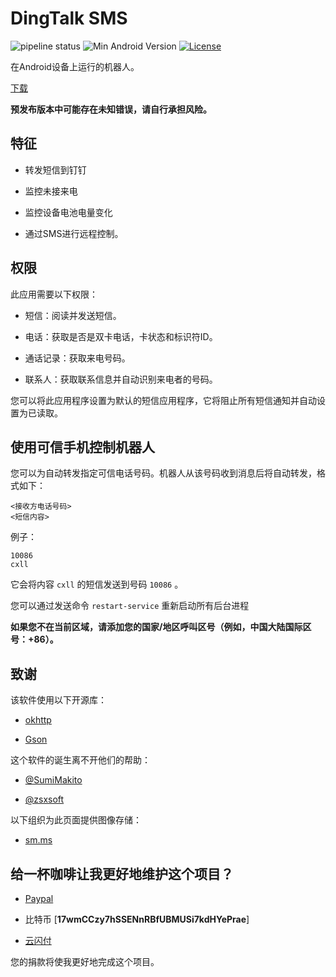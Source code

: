 # DingTalk SMS

![pipeline status](https://badges.git.reallct.com/qwe7002/dingtalk-sms/badges/master/pipeline.svg)
![Min Android Version](https://img.shields.io/badge/android-22+-orange.svg)
[![License](https://img.shields.io/badge/License-BSD%203--Clause-blue.svg)](https://github.com/qwe7002/dingtalk-sms/blob/master/LICENSE)

在Android设备上运行的机器人。

[下载](https://github.com/qwe7002/dingtalk-sms/releases)

**预发布版本中可能存在未知错误，请自行承担风险。**

## 特征

 - 转发短信到钉钉

 - 监控未接来电

 - 监控设备电池电量变化

 - 通过SMS进行远程控制。

## 权限

此应用需要以下权限：

 - 短信：阅读并发送短信。

 - 电话：获取是否是双卡电话，卡状态和标识符ID。

 - 通话记录：获取来电号码。

 - 联系人：获取联系信息并自动识别来电者的号码。

您可以将此应用程序设置为默认的短信应用程序，它将阻止所有短信通知并自动设置为已读取。

## 使用可信手机控制机器人

您可以为自动转发指定可信电话号码。机器人从该号码收到消息后将自动转发，格式如下：

```
<接收方电话号码>
<短信内容>
```

例子：

```
10086
cxll
```

它会将内容 `cxll` 的短信发送到号码 `10086` 。

您可以通过发送命令 `restart-service` 重新启动所有后台进程

**如果您不在当前区域，请添加您的国家/地区呼叫区号（例如，中国大陆国际区号：+86）。**

## 致谢

该软件使用以下开源库：

 -  [okhttp](https://github.com/square/okhttp)

 -  [Gson](https://github.com/google/gson)

这个软件的诞生离不开他们的帮助：

 -  [@SumiMakito](https://github.com/SumiMakito)

 -  [@zsxsoft](https://github.com/zsxsoft)

以下组织为此页面提供图像存储：

 -  [sm.ms](https://sm.ms)

## 给一杯咖啡让我更好地维护这个项目？

 -  [Paypal](https://paypal.me/qwe7002)
 
 -  比特币 [**17wmCCzy7hSSENnRBfUBMUSi7kdHYePrae**]

 -  [云闪付](https://static.reallct.com/2019/02/21/5c6d812840bac.png)

您的捐款将使我更好地完成这个项目。